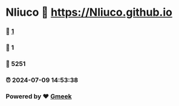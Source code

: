 # Nliuco :link: https://Nliuco.github.io 
### :page_facing_up: [1](https://Nliuco.github.io/tag.html) 
### :speech_balloon: 1 
### :hibiscus: 5251 
### :alarm_clock: 2024-07-09 14:53:38 
### Powered by :heart: [Gmeek](https://github.com/Meekdai/Gmeek)
